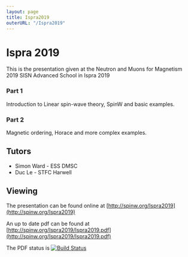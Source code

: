 ```yaml
---
layout: page
title: Ispra2019
outerURL: "/Ispra2019"
---
```


# Ispra 2019

This is the presentation given at the Neutron and Muons for Magnetism 2019 SISN Advanced School in Ispra 2019

### Part 1

Introduction to Linear spin-wave theory, SpinW and basic examples.

### Part 2

Magnetic ordering, Horace and more complex examples.


## Tutors

- Simon Ward - ESS DMSC
- Duc Le - STFC Harwell

## Viewing
The presentation can be found online at [http://spinw.org/Ispra2019](http://spinw.org/Ispra2019)

An up to date pdf can be found at [http://spinw.org/Ispra2019/Ispra2019.pdf](http://spinw.org/Ispra2019/Ispra2019.pdf)

The PDF status is [![Build Status](https://travis-ci.org/SpinW/Ispra2019.svg?branch=master)](https://travis-ci.org/SpinW/Ispra2019)
